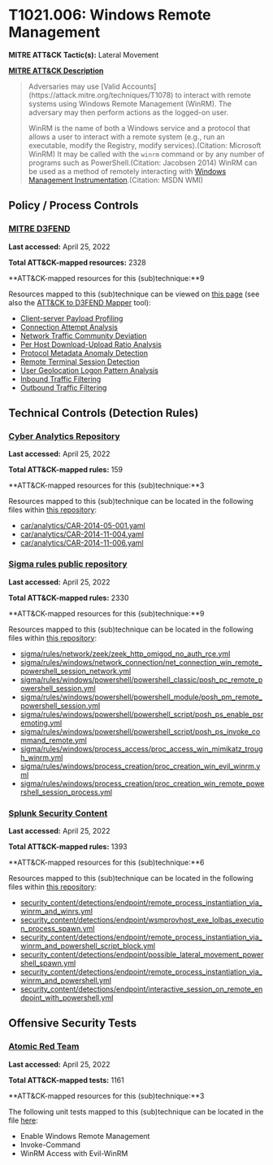 # T1021.006: Windows Remote Management
**MITRE ATT&CK Tactic(s):** Lateral Movement

**[MITRE ATT&CK Description](https://attack.mitre.org/techniques/T1021/006)**
<blockquote>Adversaries may use [Valid Accounts](https://attack.mitre.org/techniques/T1078) to interact with remote systems using Windows Remote Management (WinRM). The adversary may then perform actions as the logged-on user.

WinRM is the name of both a Windows service and a protocol that allows a user to interact with a remote system (e.g., run an executable, modify the Registry, modify services).(Citation: Microsoft WinRM) It may be called with the `winrm` command or by any number of programs such as PowerShell.(Citation: Jacobsen 2014) WinRM  can be used as a method of remotely interacting with [Windows Management Instrumentation](https://attack.mitre.org/techniques/T1047).(Citation: MSDN WMI)</blockquote>
## Policy / Process Controls
### [MITRE D3FEND](https://d3fend.mitre.org/)
**Last accessed:** April 25, 2022

**Total ATT&CK-mapped resources:** 2328

**ATT&CK-mapped resources for this (sub)technique:**9

Resources mapped to this (sub)technique can be viewed on [this page](https://d3fend.mitre.org/) (see also the [ATT&CK to D3FEND Mapper](https://d3fend.mitre.org/tools/attack-mapper) tool):

* [Client-server Payload Profiling](https://d3fend.mitre.org/techniques/d3f:Client-serverPayloadProfiling)
* [Connection Attempt Analysis](https://d3fend.mitre.org/techniques/d3f:ConnectionAttemptAnalysis)
* [Network Traffic Community Deviation](https://d3fend.mitre.org/techniques/d3f:NetworkTrafficCommunityDeviation)
* [Per Host Download-Upload Ratio Analysis](https://d3fend.mitre.org/techniques/d3f:PerHostDownload-UploadRatioAnalysis)
* [Protocol Metadata Anomaly Detection](https://d3fend.mitre.org/techniques/d3f:ProtocolMetadataAnomalyDetection)
* [Remote Terminal Session Detection](https://d3fend.mitre.org/techniques/d3f:RemoteTerminalSessionDetection)
* [User Geolocation Logon Pattern Analysis](https://d3fend.mitre.org/techniques/d3f:UserGeolocationLogonPatternAnalysis)
* [Inbound Traffic Filtering](https://d3fend.mitre.org/techniques/d3f:InboundTrafficFiltering)
* [Outbound Traffic Filtering](https://d3fend.mitre.org/techniques/d3f:OutboundTrafficFiltering)

## Technical Controls (Detection Rules)
### [Cyber Analytics Repository](https://car.mitre.org)
**Last accessed:** April 25, 2022

**Total ATT&CK-mapped rules:** 159

**ATT&CK-mapped resources for this (sub)technique:**3

Resources mapped to this (sub)technique can be located in the following files within [this repository](https://github.com/mitre-attack/car/blob/master/analytics):

* [car/analytics/CAR-2014-05-001.yaml](https://github.com/mitre-attack/car/blob/master/analytics/CAR-2014-05-001.yaml)
* [car/analytics/CAR-2014-11-004.yaml](https://github.com/mitre-attack/car/blob/master/analytics/CAR-2014-11-004.yaml)
* [car/analytics/CAR-2014-11-006.yaml](https://github.com/mitre-attack/car/blob/master/analytics/CAR-2014-11-006.yaml)

### [Sigma rules public repository](https://github.com/SigmaHQ/sigma)
**Last accessed:** April 25, 2022

**Total ATT&CK-mapped rules:** 2330

**ATT&CK-mapped resources for this (sub)technique:**9

Resources mapped to this (sub)technique can be located in the following files within [this repository](https://github.com/SigmaHQ/sigma/tree/master/rules):

* [sigma/rules/network/zeek/zeek_http_omigod_no_auth_rce.yml](https://github.com/SigmaHQ/sigma/blob/master/rules/network/zeek/zeek_http_omigod_no_auth_rce.yml)
* [sigma/rules/windows/network_connection/net_connection_win_remote_powershell_session_network.yml](https://github.com/SigmaHQ/sigma/blob/master/rules/windows/network_connection/net_connection_win_remote_powershell_session_network.yml)
* [sigma/rules/windows/powershell/powershell_classic/posh_pc_remote_powershell_session.yml](https://github.com/SigmaHQ/sigma/blob/master/rules/windows/powershell/powershell_classic/posh_pc_remote_powershell_session.yml)
* [sigma/rules/windows/powershell/powershell_module/posh_pm_remote_powershell_session.yml](https://github.com/SigmaHQ/sigma/blob/master/rules/windows/powershell/powershell_module/posh_pm_remote_powershell_session.yml)
* [sigma/rules/windows/powershell/powershell_script/posh_ps_enable_psremoting.yml](https://github.com/SigmaHQ/sigma/blob/master/rules/windows/powershell/powershell_script/posh_ps_enable_psremoting.yml)
* [sigma/rules/windows/powershell/powershell_script/posh_ps_invoke_command_remote.yml](https://github.com/SigmaHQ/sigma/blob/master/rules/windows/powershell/powershell_script/posh_ps_invoke_command_remote.yml)
* [sigma/rules/windows/process_access/proc_access_win_mimikatz_trough_winrm.yml](https://github.com/SigmaHQ/sigma/blob/master/rules/windows/process_access/proc_access_win_mimikatz_trough_winrm.yml)
* [sigma/rules/windows/process_creation/proc_creation_win_evil_winrm.yml](https://github.com/SigmaHQ/sigma/blob/master/rules/windows/process_creation/proc_creation_win_evil_winrm.yml)
* [sigma/rules/windows/process_creation/proc_creation_win_remote_powershell_session_process.yml](https://github.com/SigmaHQ/sigma/blob/master/rules/windows/process_creation/proc_creation_win_remote_powershell_session_process.yml)

### [Splunk Security Content](https://github.com/splunk/security_content)
**Last accessed:** April 25, 2022

**Total ATT&CK-mapped rules:** 1393

**ATT&CK-mapped resources for this (sub)technique:**6

Resources mapped to this (sub)technique can be located in the following files within [this repository](https://github.com/splunk/security_content/tree/develop/detections):

* [security_content/detections/endpoint/remote_process_instantiation_via_winrm_and_winrs.yml](https://github.com/splunk/security_content/blob/develop/detections/endpoint/remote_process_instantiation_via_winrm_and_winrs.yml)
* [security_content/detections/endpoint/wsmprovhost_exe_lolbas_execution_process_spawn.yml](https://github.com/splunk/security_content/blob/develop/detections/endpoint/wsmprovhost_exe_lolbas_execution_process_spawn.yml)
* [security_content/detections/endpoint/remote_process_instantiation_via_winrm_and_powershell_script_block.yml](https://github.com/splunk/security_content/blob/develop/detections/endpoint/remote_process_instantiation_via_winrm_and_powershell_script_block.yml)
* [security_content/detections/endpoint/possible_lateral_movement_powershell_spawn.yml](https://github.com/splunk/security_content/blob/develop/detections/endpoint/possible_lateral_movement_powershell_spawn.yml)
* [security_content/detections/endpoint/remote_process_instantiation_via_winrm_and_powershell.yml](https://github.com/splunk/security_content/blob/develop/detections/endpoint/remote_process_instantiation_via_winrm_and_powershell.yml)
* [security_content/detections/endpoint/interactive_session_on_remote_endpoint_with_powershell.yml](https://github.com/splunk/security_content/blob/develop/detections/endpoint/interactive_session_on_remote_endpoint_with_powershell.yml)


## Offensive Security Tests
### [Atomic Red Team](https://github.com/redcanaryco/atomic-red-team)
**Last accessed:** April 25, 2022

**Total ATT&CK-mapped tests:** 1161

**ATT&CK-mapped resources for this (sub)technique:**3

The following unit tests mapped to this (sub)technique can be located in the file [here](https://github.com/redcanaryco/atomic-red-team/tree/master/atomics/T1021.006/T1021.006.yaml):

* Enable Windows Remote Management
* Invoke-Command
* WinRM Access with Evil-WinRM

